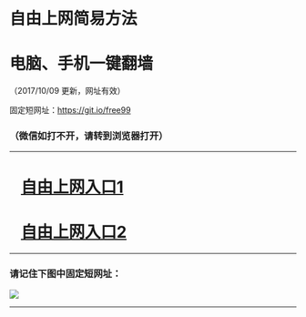 ﻿# 自由上网简易方法

# 电脑、手机一键翻墙

（2017/10/09 更新，网址有效）

固定短网址：https://git.io/free99

### （微信如打不开，请转到浏览器打开）


***





# &nbsp;&nbsp; <a href="http://ft613764.fwq-tz-1001.info/fwqtz01.html?t=100900128158 " target="_blank">自由上网入口1</a>
# &nbsp;&nbsp; <a href="http://ft1748113560.fwq-tz-1002.info/fwqtz02.html?t=100900115277 " target="_blank">自由上网入口2</a>
***

### 请记住下图中固定短网址：

<img src="https://s3-us-west-2.amazonaws.com/fwq-1001/yjfq-20170905okok.png" /> 


***

